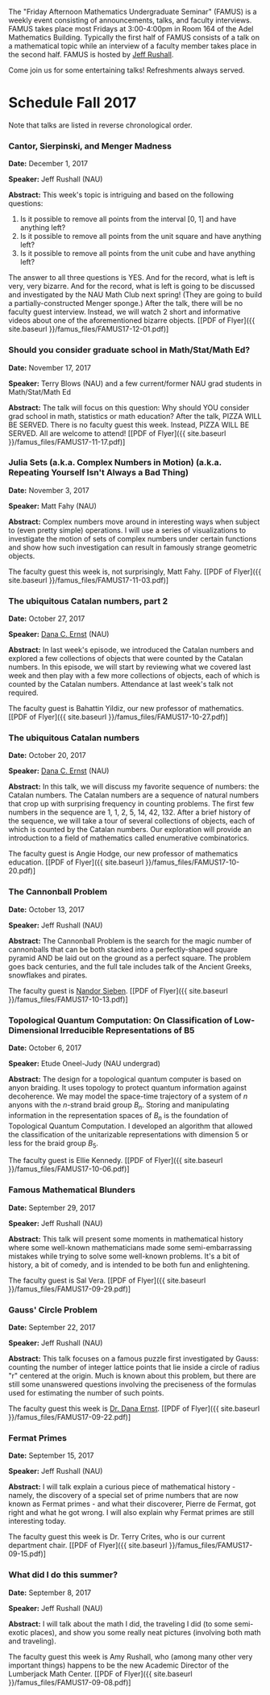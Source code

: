  The "Friday Afternoon Mathematics Undergraduate Seminar" (FAMUS) is a weekly event consisting of announcements, talks, and faculty interviews.  FAMUS takes place most Fridays at 3:00-4:00pm in Room 164 of the Adel Mathematics Building.  Typically the first half of FAMUS consists of a talk on a mathematical topic while an interview of a faculty member takes place in the second half. FAMUS is hosted by [Jeff Rushall](https://nau.edu/cefns/natsci/math/directory-full-time/rushall-jeff/).  

Come join us for some entertaining talks!  Refreshments always served.

# Schedule Fall 2017 #

Note that talks are listed in reverse chronological order.

###  Cantor, Sierpinski, and Menger Madness  ###

**Date:** December 1, 2017

**Speaker:** Jeff Rushall (NAU)

**Abstract:**  This week's topic is intriguing and based on the following questions:

  1. Is it possible to remove all points from the interval [0, 1] and have anything left?  
  2. Is it possible to remove all points from the unit square and have anything left?  
  3. Is it possible to remove all points from the unit cube and have anything left?   

The answer to all three questions is YES.  And for the record, what is left is very, very bizarre.  And for the record, what is left is going to be discussed and investigated by the NAU Math Club next spring!  (They are going to build a partially-constructed Menger sponge.) After the talk, there will be no faculty guest interview.  Instead, we will watch 2 short and informative videos about one of the aforementioned bizarre objects.  [[PDF of Flyer]({{ site.baseurl }}/famus_files/FAMUS17-12-01.pdf)]

###  Should you consider graduate school in Math/Stat/Math Ed?  ###

**Date:** November 17, 2017

**Speaker:** Terry Blows (NAU) and a few current/former NAU grad students in Math/Stat/Math Ed  

**Abstract:**  The talk will focus on this question: Why should YOU consider grad school in math, statistics or math education? After the talk, PIZZA WILL BE SERVED.  There is no faculty guest this week. Instead, PIZZA WILL BE SERVED.  All are welcome to attend!   [[PDF of Flyer]({{ site.baseurl }}/famus_files/FAMUS17-11-17.pdf)]

### Julia Sets (a.k.a. Complex Numbers in Motion) (a.k.a. Repeating Yourself Isn't Always a Bad Thing)  ###

**Date:** November 3, 2017

**Speaker:** Matt Fahy (NAU)

**Abstract:**  Complex numbers move around in interesting ways when subject to (even pretty simple) operations.  I will use a series of visualizations to investigate the motion of sets of complex numbers under certain functions and show how such investigation can result in famously strange geometric objects.

The faculty guest this week is, not surprisingly, Matt Fahy.  [[PDF of Flyer]({{ site.baseurl }}/famus_files/FAMUS17-11-03.pdf)]

### The ubiquitous Catalan numbers, part 2 ###

**Date:** October 27, 2017

**Speaker:** [Dana C. Ernst](http://danaernst.com) (NAU)

**Abstract:**  In last week's episode, we introduced the Catalan numbers and explored a few collections of objects that were counted by the Catalan numbers.  In this episode, we will start by reviewing what we covered last week and then play with a few more collections of objects, each of which is counted by the Catalan numbers.  Attendance at last week's talk not required.  

The faculty guest is Bahattin Yildiz, our new professor of mathematics.  [[PDF of Flyer]({{ site.baseurl }}/famus_files/FAMUS17-10-27.pdf)]

### The ubiquitous Catalan numbers ###

**Date:** October 20, 2017

**Speaker:** [Dana C. Ernst](http://danaernst.com) (NAU)

**Abstract:** In this talk, we will discuss my favorite sequence of numbers: the Catalan numbers.  The Catalan numbers are a sequence of natural numbers that crop up with surprising frequency in counting problems. The first few numbers in the sequence are 1, 1, 2, 5, 14, 42, 132.  After a brief history of the sequence, we will take a tour of several collections of objects, each of which is counted by the Catalan numbers. Our exploration will provide an introduction to a field of mathematics called enumerative combinatorics.

The faculty guest is Angie Hodge, our new professor of mathematics education.  [[PDF of Flyer]({{ site.baseurl }}/famus_files/FAMUS17-10-20.pdf)]

### The Cannonball Problem ###

**Date:** October 13, 2017

**Speaker:** Jeff Rushall (NAU)

**Abstract:** The Cannonball Problem is the search for the magic number of cannonballs that can be both stacked into a perfectly-shaped square pyramid AND be laid out on the ground as a perfect square.  The problem goes back centuries, and the full tale includes talk of the Ancient Greeks, snowflakes and pirates.

The faculty guest is [Nandor Sieben](http://jan.ucc.nau.edu/ns46/).  [[PDF of Flyer]({{ site.baseurl }}/famus_files/FAMUS17-10-13.pdf)]

### Topological Quantum Computation: On Classification of Low-Dimensional Irreducible Representations of B5 ###

**Date:** October 6, 2017

**Speaker:** Etude Oneel-Judy (NAU undergrad)

**Abstract:** The design for a topological quantum computer is based on anyon braiding. It uses topology to protect quantum information against decoherence. We may model the space-time trajectory of a system of $n$ anyons with the $n$-strand braid group $B_n$. Storing and manipulating information in the representation spaces of $B_n$ is the foundation of Topological Quantum Computation. I developed an algorithm that allowed the classification of the unitarizable representations with dimension 5 or less for the braid group $B_5$.

The faculty guest is Ellie Kennedy.  [[PDF of Flyer]({{ site.baseurl }}/famus_files/FAMUS17-10-06.pdf)]

### Famous Mathematical Blunders ###

**Date:** September 29, 2017

**Speaker:** Jeff Rushall (NAU)

**Abstract:** This talk will present some moments in mathematical history where some well-known mathematicians made some semi-embarrassing mistakes while trying to solve some well-known problems.  It's a bit of history, a bit of comedy, and is intended to be both fun and enlightening.

The faculty guest is Sal Vera.  [[PDF of Flyer]({{ site.baseurl }}/famus_files/FAMUS17-09-29.pdf)]

### Gauss' Circle Problem ###

**Date:** September 22, 2017

**Speaker:** Jeff Rushall (NAU)

**Abstract:** This talk focuses on a famous puzzle first investigated by Gauss: counting the number of integer lattice points that lie inside a circle of radius "r" centered at the origin.  Much is known about this problem, but there are still some unanswered questions involving the preciseness of the formulas used for estimating the number of such points.    

The faculty guest this week is [Dr. Dana Ernst](http://danaernst.com).  [[PDF of Flyer]({{ site.baseurl }}/famus_files/FAMUS17-09-22.pdf)]

### Fermat Primes ###

**Date:** September 15, 2017

**Speaker:** Jeff Rushall (NAU)

**Abstract:** I will talk explain a curious piece of mathematical history - namely, the discovery of a special set of prime numbers that are now known as Fermat primes - and what their discoverer, Pierre de Fermat, got right and what he got wrong.  I will also explain why Fermat primes are still interesting today.   

The faculty guest this week is Dr. Terry Crites, who is our current department chair.  [[PDF of Flyer]({{ site.baseurl }}/famus_files/FAMUS17-09-15.pdf)]

### What did I do this summer? ###

**Date:** September 8, 2017

**Speaker:** Jeff Rushall (NAU)

**Abstract:** I will talk about the math I did, the traveling I did (to some semi-exotic places), and show you some really neat pictures (involving both math and traveling).  

The faculty guest this week is Amy Rushall, who (among many other very important things) happens to be the new Academic Director of the Lumberjack Math Center.  [[PDF of Flyer]({{ site.baseurl }}/famus_files/FAMUS17-09-08.pdf)]

<!-- ### How are AP calculus exams graded? [and where? and when? and by whom?] ###

**Date:** April 21, 2017

**Speaker:** Jeff Rushall (NAU)

**Abstract:** I will explain the who/what/when/etc. of grading AP calculus exams, something I have done for 11 straight years.  I will include how partial credit is awarded, which at times if very surprising.  I will also list some perks associated with being an AP grader.  

The faculty guest this week is Tiffany Lenhart.  [[PDF of Flyer]({{ site.baseurl }}/famus_files/FAMUS17-04-21.pdf)]

### OEIS ###

**Date:** April 14, 2017

**Speaker:** Jeff Rushall (NAU)

**Abstract:** OEIS stands for "Online Encyclopedia of Integer Sequences."  It is a very interesting website that allows one to access and investigate all sorts of neat number patterns.  It also has a reputation as a distracting, time-sucking, get-lost-down-the-rabbit-hole kind of website.  It is all of those things and more.  

The faculty guests two graduate students, Allie Steinken and Zachary Parker, who will discuss their lives as graduate students and answer any questions people might have about the joys and sorrows of graduate school. [[PDF of Flyer]({{ site.baseurl }}/famus_files/FAMUS17-04-14.pdf)]

### Undergraduate Research in Mathematics at NAU ###

**Date:** April 7, 2017

**Speakers:** Faculty who want to mentor undergraduate research

**Abstract:** The structure of this particular FAMUS is nonstandard: we will see 7-10 short (circa 5 minutes) math "infomercials," one each from the following faculty (or surrogates):

- Nandor Sieben
- Shannon Guerrero
- Roy St. Laurent
- John Neuberger
- Jim Swift
- Dana Ernst  
- Jeff Rushall
- and possibly more

The theme of these short presentations is simple: they will each be a version of "I want to do undergrad research next year, here are the problems I want to investigate, and here are the qualifications I seek in prospective students." [[PDF of Flyer]({{ site.baseurl }}/famus_files/FAMUS17-04-07.pdf)]

### Quadratic and Cubic Residue Matrices ###

**Date:** March 24, 2017

**Speaker:** Pauline Gonzalez (undergraduate at NAU)

**Abstract:** The talk, Pauline will be reporting on an undergraduate research project she has been working on with fellow undergraduate Ryan Wood.  The project has involved building matrices using something like the Legendre symbol from MAT 318.    

After the talk, instead of a faculty interview, we will continue enjoying our refreshments--namely, some hors d'oeuvres--namely, cheese and crackers--and talk about the upcoming [SUnMaRC](https://naumathstat.github.io/sunmarc2017/) undergraduate mathematics conference, which happens here at NAU the weekend of March 31-April 2. There will be no faculty member interview this week. [[PDF of Flyer]({{ site.baseurl }}/famus_files/FAMUS17-03-24.pdf)]

### Undergrad Research in Hadamard Matrices ###

**Date:** March 3, 2017

**Speaker:** Jeff Rushall (NAU)

**Abstract:** In this presentation I will do four things:

  1. Define a Hadamard matrix (they are special matrices featuring ONLY 1 or -1 for entries) and explain why are they interesting and important.  
  2. Talk about generalizations of Hadamard matrices (nothing to be scared about).  
  3. Discuss some undergrad research students who have worked with me in the past on some unsolved questions about Hadamard matrices, as well as where those students are now.
  4. Finally, I will show some new unsolved problems that I would like to work on with undergrads next year.  

So this FAMUS is like an infomercial.  Who is interested in doing undergrad research next year?  Students who are interested in doing undergrad research should come to FAMUS.  And those who aren't should come to FAMUS anyway. [[PDF of Flyer]({{ site.baseurl }}/famus_files/FAMUS17-03-03.pdf)]

The faculty guest-to-be-interviewed is Ben Lantz.

### What Exactly ARE Space and Time? ###

**Date:** February 24, 2017

**Speaker:** Jeff Rushall (NAU)

**Abstract:** Last week at FAMUS we saw a presentation on non-Euclidean space-time modeling, and aside from all the neat and weird geometry and complex numbers and so forth, it occurred to me that the very basics associated with all that - the measurement of space and time - are things that by themselves are tricky to define.  So this FAMUS will try to explain how we measure things.  Minimal math, lots of history, good stories: it's a great way to end the week. [[PDF of Flyer]({{ site.baseurl }}/famus_files/FAMUS17-02-24.pdf)]

The faculty guest-to-be-interviewed is Sal Vera.

### Non-Euclidean Geometry: Spacetime Modeling and the Central Problem of Modern Physics ###

**Date:** February 17, 2017

**Speaker:** Etude Oneel-Judy (undergraduate at NAU)

**Abstract:** Etude will be explaining the role that non-Euclidean geometry plays in helping to understand 21st century physics, most notably some of the work of Einstein.  The talk assumes no prior knowledge of non-Euclidean geometry or modeling or even of physics.  Etude has also promised to provide some 3D printing prizes to those lucky enough to attend! [[PDF of Flyer]({{ site.baseurl }}/famus_files/FAMUS17-02-17.pdf)]

### A Report on NCUWM - the Nebraska Conference for Undergraduate Women in Mathematics ###

**Date:** February 10, 2017

**Speaker:** Amy Rushall (NAU)

**Abstract:** This talk will be given by the faculty representative who attended the conference, along with lots of input from the 4 students who also attended the conference.  What the conference is, why it is, who the 4 students were who attended the conference, and the impact it has on those who attend will be among the discussion topics. [[PDF of Flyer]({{ site.baseurl }}/famus_files/FAMUS17-02-10.pdf)]

The faculty guest-to-be-interviewed is also Amy Rushall.

### The Urinal Problem ###

**Date:** February 3, 2017

**Speaker:** Jeff Rushall (NAU)

**Abstract:**  Some social scientists and mathematicians have investigated various kinds of privacy questions, such as:

- Where should I choose to sit in a movie theater to maximize the chance of not having someone sit in front of me?
- Where should I choose to sit in on an open-seat flight to maximize the chance of not having someone sit next to me?
- Where should I choose to sit at a multi-table banquet to minimize the chance of having strangers sit on both sides of me?

Well, as the talk title suggests, these privacy concerns have also been researched in the context of urinal privacy.  Come to FAMUS to learn a bit about the history of this problem, the various ways it can be attacked, and to see LOTS of pictures and cartoons involving urinals.  [[PDF of Flyer]({{ site.baseurl }}/famus_files/FAMUS17-02-03.pdf)]

The faculty guest-to-be-interviewed is Amy Rangel (NAU).

### Two Talks Summarizing Undergraduate Research Projects ###

**Date:** January 27, 2017

**Talk 1:** Tree of Primitive Pythagorean Quadruples

**Speakers:** Marcela Gutierrez and Courtney Schmitt (undergraduates at NAU)

**Abstract:** A primitive Pythagorean triple is a 3-tuple of natural numbers sharing no nontrivial common factors that satisfies the Pythagorean Theorem.  Hall (1970) and Price (2008) found distinct perfect infinite ternary trees whose vertex sets are precisely all primitive Pythagorean triples. This talk will present progress towards the construction of an infinite tree whose vertex set consist of all primitive Pythagorean quadruples, i.e., 4-tuples $(a, b, c, d)$ of natural numbers sharing no nontrivial common factors that satisfy $a^2 + b^2 + c^2 = d^2$.

**Talk 2:** A Game of Chance Inspired by Othello

**Speaker:** Alexandria Medeck (undergraduate at NAU)

**Abstract:** Inspired by the board game Othello, consider a one-player game of chance on a 4-by-8 board where the new twist on the game includes choosing your color disk, white or black, and the objective is to get four disks of the chosen color in a line. The more lines you complete, the more "money" you win. Consider a mathematical generalization, representing the game board by an r by c matrix, r< c. Each entry in the matrix is an independent Bernoulli random variable (i.e., either 1 or 0 with probability $p$ and $1−p$, respectively). The result is a random matrix. Associated with each possible matrix outcome is a score based on the number of completed vertical and diagonal lines of r ones in the matrix. My research is focused on determining the probability distribution of the score as a function of $r$ and $c$. I will present results concerning the probability structure of the game.

The faculty guest this week is Ellie Kennedy (NAU). [[PDF of Flyer]({{ site.baseurl }}/famus_files/FAMUS17-01-27.pdf)] -->

